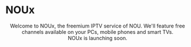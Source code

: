 # NOUx
<center>Welcome to NOUx, the freemium IPTV service of NOU. We'll feature free channels available on your PCs, mobile phones and smart TVs.</center>

<center>NOUx is launching soon.</center>
